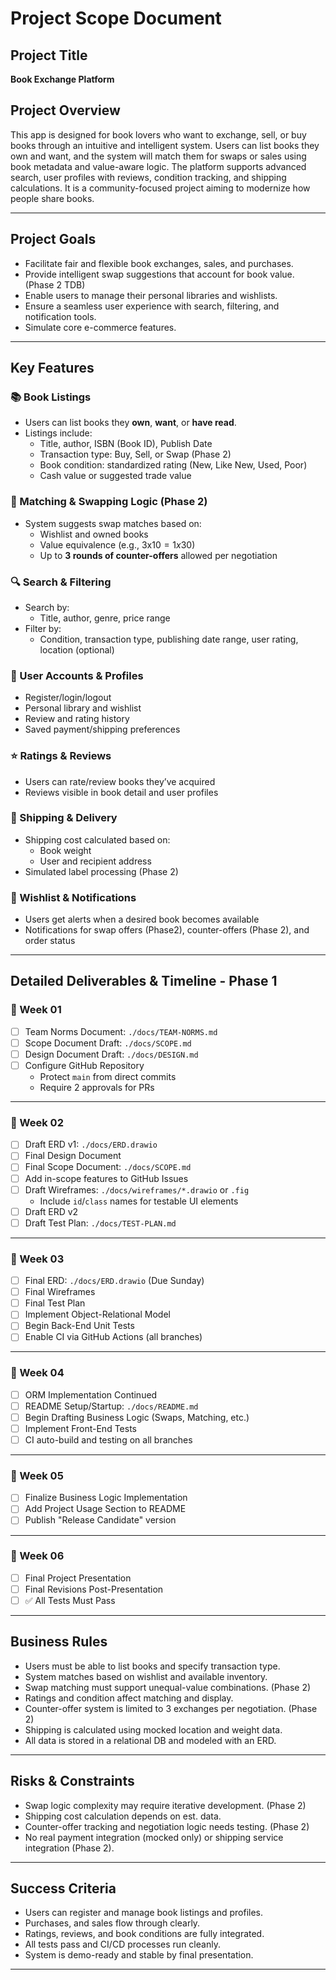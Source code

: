 # Project Scope Document

## Project Title
**Book Exchange Platform**

## Project Overview

This app is designed for book lovers who want to exchange, sell, or buy books through an intuitive and intelligent system. Users can list books they own and want, and the system will match them for swaps or sales using book metadata and value-aware logic. The platform supports advanced search, user profiles with reviews, condition tracking, and shipping calculations. It is a community-focused project aiming to modernize how people share books.

---

## Project Goals

- Facilitate fair and flexible book exchanges, sales, and purchases.
- Provide intelligent swap suggestions that account for book value. (Phase 2 TDB)
- Enable users to manage their personal libraries and wishlists.
- Ensure a seamless user experience with search, filtering, and notification tools.
- Simulate core e-commerce features.

---

## Key Features

### 📚 Book Listings
- Users can list books they **own**, **want**, or **have read**.
- Listings include:
  - Title, author, ISBN (Book ID), Publish Date
  - Transaction type: Buy, Sell, or Swap (Phase 2)
  - Book condition: standardized rating (New, Like New, Used, Poor)
  - Cash value or suggested trade value

### 🤝 Matching & Swapping Logic (Phase 2)
- System suggests swap matches based on:
  - Wishlist and owned books
  - Value equivalence (e.g., 3x$10 = 1x$30)
  - Up to **3 rounds of counter-offers** allowed per negotiation

### 🔍 Search & Filtering
- Search by:
  - Title, author, genre, price range
- Filter by:
  - Condition, transaction type, publishing date range, user rating, location (optional)

### 👤 User Accounts & Profiles
- Register/login/logout
- Personal library and wishlist
- Review and rating history
- Saved payment/shipping preferences

### ⭐ Ratings & Reviews
- Users can rate/review books they’ve acquired
- Reviews visible in book detail and user profiles

### 🚚 Shipping & Delivery
- Shipping cost calculated based on:
  - Book weight
  - User and recipient address
- Simulated label processing (Phase 2)

### 🔔 Wishlist & Notifications
- Users get alerts when a desired book becomes available
- Notifications for swap offers (Phase2), counter-offers (Phase 2), and order status

---

## Detailed Deliverables & Timeline - Phase 1

### 📅 Week 01
- [ ] Team Norms Document: `./docs/TEAM-NORMS.md`
- [ ] Scope Document Draft: `./docs/SCOPE.md`
- [ ] Design Document Draft: `./docs/DESIGN.md`
- [ ] Configure GitHub Repository
  - Protect `main` from direct commits
  - Require 2 approvals for PRs

---

### 📅 Week 02
- [ ] Draft ERD v1: `./docs/ERD.drawio`
- [ ] Final Design Document
- [ ] Final Scope Document: `./docs/SCOPE.md`
- [ ] Add in-scope features to GitHub Issues
- [ ] Draft Wireframes: `./docs/wireframes/*.drawio` or `.fig`
  - Include `id`/`class` names for testable UI elements
- [ ] Draft ERD v2
- [ ] Draft Test Plan: `./docs/TEST-PLAN.md`

---

### 📅 Week 03
- [ ] Final ERD: `./docs/ERD.drawio` (Due Sunday)
- [ ] Final Wireframes
- [ ] Final Test Plan
- [ ] Implement Object-Relational Model
- [ ] Begin Back-End Unit Tests
- [ ] Enable CI via GitHub Actions (all branches)

---

### 📅 Week 04
- [ ] ORM Implementation Continued
- [ ] README Setup/Startup: `./docs/README.md`
- [ ] Begin Drafting Business Logic (Swaps, Matching, etc.)
- [ ] Implement Front-End Tests
- [ ] CI auto-build and testing on all branches

---

### 📅 Week 05
- [ ] Finalize Business Logic Implementation
- [ ] Add Project Usage Section to README
- [ ] Publish "Release Candidate" version

---

### 📅 Week 06
- [ ] Final Project Presentation
- [ ] Final Revisions Post-Presentation
- [ ] ✅ All Tests Must Pass

---

## Business Rules

- Users must be able to list books and specify transaction type.
- System matches based on wishlist and available inventory.
- Swap matching must support unequal-value combinations. (Phase 2)
- Ratings and condition affect matching and display.
- Counter-offer system is limited to 3 exchanges per negotiation. (Phase 2)
- Shipping is calculated using mocked location and weight data.
- All data is stored in a relational DB and modeled with an ERD.

---

## Risks & Constraints

- Swap logic complexity may require iterative development. (Phase 2)
- Shipping cost calculation depends on est. data.
- Counter-offer tracking and negotiation logic needs testing. (Phase 2)
- No real payment integration (mocked only) or shipping service integration (Phase 2).

---

## Success Criteria

- Users can register and manage book listings and profiles.
- Purchases, and sales flow through clearly.
- Ratings, reviews, and book conditions are fully integrated.
- All tests pass and CI/CD processes run cleanly.
- System is demo-ready and stable by final presentation.

---